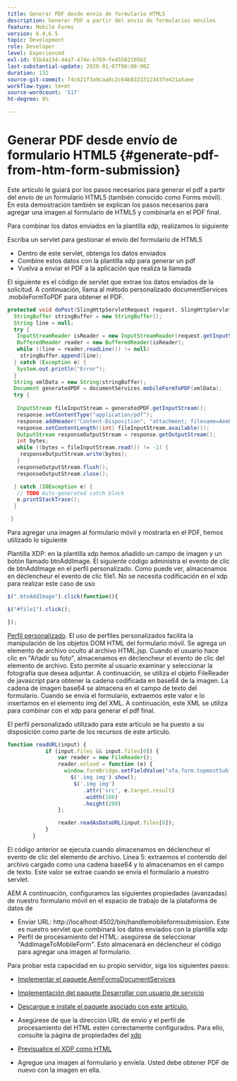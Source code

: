 ```yaml
---
title: Generar PDF desde envío de formulario HTML5
description: Generar PDF a partir del envío de formularios móviles
feature: Mobile Forms
version: 6.4,6.5
topic: Development
role: Developer
level: Experienced
exl-id: 91b4a134-44a7-474e-b769-fe45562105b2
last-substantial-update: 2020-01-07T00:00:00Z
duration: 132
source-git-commit: f4c621f3a9caa8c2c64b8323312343fe421a5aee
workflow-type: tm+mt
source-wordcount: '517'
ht-degree: 0%

---
```


# Generar PDF desde envío de formulario HTML5 {#generate-pdf-from-htm-form-submission}

Este artículo le guiará por los pasos necesarios para generar el pdf a partir del envío de un formulario HTML5 (también conocido como Forms móvil). En esta demostración también se explican los pasos necesarios para agregar una imagen al formulario de HTML5 y combinarla en el PDF final.


Para combinar los datos enviados en la plantilla xdp, realizamos lo siguiente

Escriba un servlet para gestionar el envío del formulario de HTML5

* Dentro de este servlet, obtenga los datos enviados
* Combine estos datos con la plantilla xdp para generar un pdf
* Vuelva a enviar el PDF a la aplicación que realiza la llamada

El siguiente es el código de servlet que extrae los datos enviados de la solicitud. A continuación, llama al método personalizado documentServices .mobileFormToPDF para obtener el PDF.

```java
protected void doPost(SlingHttpServletRequest request, SlingHttpServletResponse response) {
  StringBuffer stringBuffer = new StringBuffer();
  String line = null;
  try {
   InputStreamReader isReader = new InputStreamReader(request.getInputStream(), "UTF-8");
   BufferedReader reader = new BufferedReader(isReader);
   while ((line = reader.readLine()) != null)
    stringBuffer.append(line);
  } catch (Exception e) {
   System.out.println("Error");
  }
  String xmlData = new String(stringBuffer);
  Document generatedPDF = documentServices.mobileFormToPDF(xmlData);
  try {
   
   InputStream fileInputStream = generatedPDF.getInputStream();
   response.setContentType("application/pdf");
   response.addHeader("Content-Disposition", "attachment; filename=AemFormsRocks.pdf");
   response.setContentLength((int) fileInputStream.available());
   OutputStream responseOutputStream = response.getOutputStream();
   int bytes;
   while ((bytes = fileInputStream.read()) != -1) {
    responseOutputStream.write(bytes);
   }
   responseOutputStream.flush();
   responseOutputStream.close();

  } catch (IOException e) {
   // TODO Auto-generated catch block
   e.printStackTrace();
  }

 }
```

Para agregar una imagen al formulario móvil y mostrarla en el PDF, hemos utilizado lo siguiente

Plantilla XDP: en la plantilla xdp hemos añadido un campo de imagen y un botón llamado btnAddImage. El siguiente código administra el evento de clic de btnAddImage en el perfil personalizado. Como puede ver, almacenamos en déclencheur el evento de clic file1. No se necesita codificación en el xdp para realizar este caso de uso

```javascript
$(".btnAddImage").click(function(){

$("#file1").click();

});
```

[Perfil personalizado](https://helpx.adobe.com/livecycle/help/mobile-forms/creating-profile.html#CreatingCustomProfiles). El uso de perfiles personalizados facilita la manipulación de los objetos DOM HTML del formulario móvil. Se agrega un elemento de archivo oculto al archivo HTML.jsp. Cuando el usuario hace clic en &quot;Añadir su foto&quot;, almacenamos en déclencheur el evento de clic del elemento de archivo. Esto permite al usuario examinar y seleccionar la fotografía que desea adjuntar. A continuación, se utiliza el objeto FileReader de javascript para obtener la cadena codificada en base64 de la imagen. La cadena de imagen base64 se almacena en el campo de texto del formulario. Cuando se envía el formulario, extraemos este valor e lo insertamos en el elemento img del XML. A continuación, este XML se utiliza para combinar con el xdp para generar el pdf final.

El perfil personalizado utilizado para este artículo se ha puesto a su disposición como parte de los recursos de este artículo.

```javascript
function readURL(input) {
            if (input.files && input.files[0]) {
                var reader = new FileReader();
                reader.onload = function (e) {
                  window.formBridge.setFieldValue("xfa.form.topmostSubform.Page1.base64image",reader.result);
                    $('.img img').show();
                     $('.img img')
                        .attr('src', e.target.result)
                        .width(180)
                        .height(200)
                };

                reader.readAsDataURL(input.files[0]);
            }
        }
```

El código anterior se ejecuta cuando almacenamos en déclencheur el evento de clic del elemento de archivo. Línea 5: extraemos el contenido del archivo cargado como una cadena base64 y lo almacenamos en el campo de texto. Este valor se extrae cuando se envía el formulario a nuestro servlet.

AEM A continuación, configuramos las siguientes propiedades (avanzadas) de nuestro formulario móvil en el espacio de trabajo de la plataforma de datos de

* Enviar URL: http://localhost:4502/bin/handlemobileformsubmission. Este es nuestro servlet que combinará los datos enviados con la plantilla xdp
* Perfil de procesamiento del HTML: asegúrese de seleccionar &quot;AddImageToMobileForm&quot;. Esto almacenará en déclencheur el código para agregar una imagen al formulario.

Para probar esta capacidad en su propio servidor, siga los siguientes pasos:

* [Implementar el paquete AemFormsDocumentServices](/help/forms/assets/common-osgi-bundles/AEMFormsDocumentServices.core-1.0-SNAPSHOT.jar)

* [Implementación del paquete Desarrollar con usuario de servicio](/help/forms/assets/common-osgi-bundles/DevelopingWithServiceUser.jar)

* [Descargue e instale el paquete asociado con este artículo.](assets/pdf-from-mobile-form-submission.zip)

* Asegúrese de que la dirección URL de envío y el perfil de procesamiento del HTML estén correctamente configurados. Para ello, consulte la página de propiedades del  [xdp](http://localhost:4502/libs/fd/fm/gui/content/forms/formmetadataeditor.html/content/dam/formsanddocuments/schengen.xdp)

* [Previsualice el XDP como HTML](http://localhost:4502/content/dam/formsanddocuments/schengen.xdp/jcr:content)

* Agregue una imagen al formulario y envíela. Usted debe obtener PDF de nuevo con la imagen en ella.
